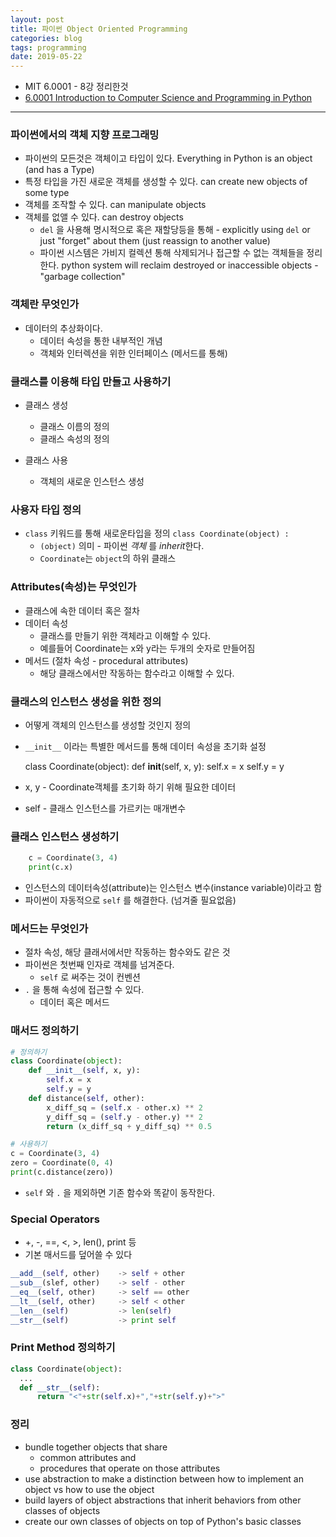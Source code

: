 ```yaml
---
layout: post
title: 파이썬 Object Oriented Programming
categories: blog
tags: programming
date: 2019-05-22
---
```


- MIT 6.0001 - 8강 정리한것
- [6.0001 Introduction to Computer Science and Programming in Python](https://youtu.be/-DP1i2ZU9gk)

---


### 파이썬에서의 객체 지향 프로그래밍

- 파이썬의 모든것은 객체이고 타입이 있다. Everything in Python is an object (and has a Type)
- 특정 타입을 가진 새로운 객체를 생성할 수 있다. can create new objects of some type
- 객체를 조작할 수 있다. can manipulate objects
- 객체를 없앨 수 있다. can destroy objects
    - `del` 을 사용해 명시적으로 혹은 재할당등을 통해 - explicitly using `del` or just "forget" about them (just reassign to another value)
    - 파이썬 시스템은 가비지 컬렉션 통해 삭제되거나 접근할 수 없는 객체들을 정리한다. python system will reclaim destroyed or inaccessible objects - "garbage collection"


### 객체란 무엇인가

- 데이터의 추상화이다.
    - 데이터 속성을 통한 내부적인 개념
    - 객체와 인터렉션을 위한 인터페이스 (메서드를 통해)

### 클래스를 이용해 타입 만들고 사용하기

- 클래스 생성
    - 클래스 이름의 정의
    - 클래스 속성의 정의

- 클래스 사용
    - 객체의 새로운 인스턴스 생성

### 사용자 타입 정의

- `class` 키워드를 통해 새로운타입을 정의  `class Coordinate(object) :`
    - `(object)` 의미 - 파이썬 *객체* 를 *inherit*한다.
    - `Coordinate`는 `object`의 하위 클래스

### Attributes(속성)는 무엇인가

- 클래스에 속한 데이터 혹은 절차
- 데이터 속성
    - 클래스를 만들기 위한 객체라고 이해할 수 있다.
    - 예를들어 Coordinate는 x와 y라는 두개의 숫자로 만들어짐
- 메서드 (절차 속성 - procedural attributes)
    - 해당 클래스에서만 작동하는 함수라고 이해할 수 있다.



### 클래스의 인스턴스 생성을 위한 정의

- 어떻게 객체의 인스턴스를 생성할 것인지 정의
- `__init__` 이라는 특별한 메서드를 통해 데이터 속성을 초기화 설정

    class Coordinate(object):
    		def __init__(self, x, y):
    				self.x = x
    				self.y = y

- x, y - Coordinate객체를 초기화 하기 위해 필요한 데이터
- self - 클래스 인스턴스를 가르키는 매개변수



### 클래스 인스턴스 생성하기

```py
    c = Coordinate(3, 4)
    print(c.x)
```

- 인스턴스의 데이터속성(attribute)는 인스턴스 변수(instance variable)이라고 함
- 파이썬이 자동적으로  `self` 를 해결한다. (넘겨줄 필요없음)

### 메서드는 무엇인가

- 절차 속성, 해당 클래서에서만 작동하는 함수와도 같은 것
- 파이썬은 첫번째 인자로 객체를 넘겨준다.
    - `self` 로 써주는 것이 컨벤션
- `.` 을 통해 속성에 접근할 수 있다.
    - 데이터 혹은 메서드

### 매서드 정의하기

```py
# 정의하기
class Coordinate(object):
    def __init__(self, x, y):
        self.x = x
        self.y = y
    def distance(self, other):
        x_diff_sq = (self.x - other.x) ** 2
        y_diff_sq = (self.y - other.y) ** 2
        return (x_diff_sq + y_diff_sq) ** 0.5

# 사용하기
c = Coordinate(3, 4)
zero = Coordinate(0, 4)
print(c.distance(zero))
```

- `self` 와 `.` 을 제외하면 기존 함수와 똑같이 동작한다.

### Special Operators

- +, -, ==, <, >, len(), print 등
- 기본 매서드를 덮어쓸 수 있다

```py
__add__(self, other)    -> self + other
__sub__(slef, other)    -> self - other
__eq__(self, other)     -> self == other
__lt__(self, other)     -> self < other
__len__(self)           -> len(self)
__str__(self)           -> print self
```

### Print Method 정의하기

```py
class Coordinate(object):
  ...
  def __str__(self):
      return "<"+str(self.x)+","+str(self.y)+">"
```

### 정리

- bundle together objects that share
  - common attributes and
  - procedures that operate on those attributes
- use abstraction to make a distinction between how to implement an object vs how to use the object
- build layers of object abstractions that inherit behaviors from other classes of objects
- create our own classes of objects on top of Python's basic classes
